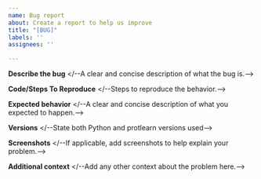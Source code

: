 ```yaml
---
name: Bug report
about: Create a report to help us improve
title: "[BUG]"
labels: ''
assignees: ''

---
```


**Describe the bug**
</--A clear and concise description of what the bug is.-->

**Code/Steps To Reproduce**
</--Steps to reproduce the behavior.-->

**Expected behavior**
</--A clear and concise description of what you expected to happen.-->

**Versions**
</--State both Python and protlearn versions used-->

**Screenshots**
</--If applicable, add screenshots to help explain your problem.-->

**Additional context**
</--Add any other context about the problem here.-->

